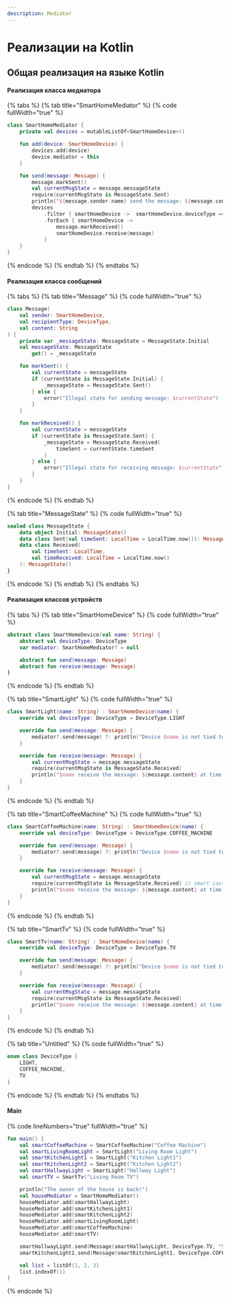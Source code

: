 ```yaml
---
description: Mediator
---
```


# Реализации на Kotlin

## Общая реализация на языке Kotlin

#### Реализация класса медиатора

{% tabs %}
{% tab title="SmartHomeMediator" %}
{% code fullWidth="true" %}
```kotlin
class SmartHomeMediator {
    private val devices = mutableListOf<SmartHomeDevice>()

    fun add(device: SmartHomeDevice) {
        devices.add(device)
        device.mediator = this
    }

    fun send(message: Message) {
        message.markSent()
        val currentMsgState = message.messageState
        require(currentMsgState is MessageState.Sent)
        println("${message.sender.name} send the message: ${message.content} at time: ${currentMsgState.timeSent}")
        devices
            .filter { smartHomeDevice ->  smartHomeDevice.deviceType == message.recipientType }
            .forEach { smartHomeDevice ->
                message.markReceived()
                smartHomeDevice.receive(message)
            }
    }
}
```
{% endcode %}
{% endtab %}
{% endtabs %}

#### Реализация класса сообщений&#x20;

{% tabs %}
{% tab title="Message" %}
{% code fullWidth="true" %}
```kotlin
class Message(
    val sender: SmartHomeDevice,
    val recipientType: DeviceType,
    val content: String
) {
    private var _messageState: MessageState = MessageState.Initial
    val messageState: MessageState
        get() = _messageState

    fun markSent() {
        val currentState = messageState
        if (currentState is MessageState.Initial) {
            _messageState = MessageState.Sent()
        } else {
            error("Illegal state for sending message: $currentState")
        }
    }

    fun markReceived() {
        val currentState = messageState
        if (currentState is MessageState.Sent) {
            _messageState = MessageState.Received(
                timeSent = currentState.timeSent
            )
        } else {
            error("Illegal state for receiving message: $currentState")
        }
    }
}
```
{% endcode %}
{% endtab %}

{% tab title="MessageState" %}
{% code fullWidth="true" %}
```kotlin
sealed class MessageState {
    data object Initial: MessageState()
    data class Sent(val timeSent: LocalTime = LocalTime.now()): MessageState()
    data class Received(
        val timeSent: LocalTime,
        val timeReceived: LocalTime = LocalTime.now()
    ): MessageState()
}
```
{% endcode %}
{% endtab %}
{% endtabs %}

#### Реализация классов устройств&#x20;

{% tabs %}
{% tab title="SmartHomeDevice" %}
{% code fullWidth="true" %}
```kotlin
abstract class SmartHomeDevice(val name: String) {
    abstract val deviceType: DeviceType
    var mediator: SmartHomeMediator? = null

    abstract fun send(message: Message)
    abstract fun receive(message: Message)
}
```
{% endcode %}
{% endtab %}

{% tab title="SmartLight" %}
{% code fullWidth="true" %}
```kotlin
class SmartLight(name: String) : SmartHomeDevice(name) {
    override val deviceType: DeviceType = DeviceType.LIGHT

    override fun send(message: Message) {
        mediator?.send(message) ?: println("Device $name is not tied to the mediator.")
    }

    override fun receive(message: Message) {
        val currentMsgState = message.messageState
        require(currentMsgState is MessageState.Received)
        println("$name receive the message: ${message.content} at time: ${currentMsgState.timeReceived}")
    }
}
```
{% endcode %}
{% endtab %}

{% tab title="SmartCoffeeMachine" %}
{% code fullWidth="true" %}
```kotlin
class SmartCoffeeMachine(name: String) : SmartHomeDevice(name) {
    override val deviceType: DeviceType = DeviceType.COFFEE_MACHINE

    override fun send(message: Message) {
        mediator?.send(message) ?: println("Device $name is not tied to the mediator.")
    }

    override fun receive(message: Message) {
        val currentMsgState = message.messageState
        require(currentMsgState is MessageState.Received) // smart cast to Received
        println("$name receive the message: ${message.content} at time: ${currentMsgState.timeReceived}")
    }
}
```
{% endcode %}
{% endtab %}

{% tab title="SmartTv" %}
{% code fullWidth="true" %}
```kotlin
class SmartTv(name: String) : SmartHomeDevice(name) {
    override val deviceType: DeviceType = DeviceType.TV

    override fun send(message: Message) {
        mediator?.send(message) ?: println("Device $name is not tied to the mediator.")
    }

    override fun receive(message: Message) {
        val currentMsgState = message.messageState
        require(currentMsgState is MessageState.Received)
        println("$name receive the message: ${message.content} at time: ${currentMsgState.timeReceived}")
    }
}
```
{% endcode %}
{% endtab %}

{% tab title="Untitled" %}
{% code fullWidth="true" %}
```kotlin
enum class DeviceType {
    LIGHT,
    COFFEE_MACHINE,
    TV
}
```
{% endcode %}
{% endtab %}
{% endtabs %}

#### Main

{% code lineNumbers="true" fullWidth="true" %}
```kotlin
fun main() {
    val smartCoffeeMachine = SmartCoffeeMachine("Coffee Machine")
    val smartLivingRoomLight = SmartLight("Living Room Light")
    val smartKitchenLight1 = SmartLight("Kitchen Light1")
    val smartKitchenLight2 = SmartLight("Kitchen Light2")
    val smartHallwayLight = SmartLight("Hallway Light")
    val smartTV = SmartTv("Living Room TV")

    println("The owner of the house is back!")
    val houseMediator = SmartHomeMediator()
    houseMediator.add(smartHallwayLight)
    houseMediator.add(smartKitchenLight1)
    houseMediator.add(smartKitchenLight2)
    houseMediator.add(smartLivingRoomLight)
    houseMediator.add(smartCoffeeMachine)
    houseMediator.add(smartTV)

    smartHallwayLight.send(Message(smartHallwayLight, DeviceType.TV, "Set light on in house!"))
    smartKitchenLight1.send(Message(smartKitchenLight1, DeviceType.COFFEE_MACHINE, "Set light on! Let's make coffee"))

    val list = listOf(1, 2, 3)
    list.indexOf(1)
}
```
{% endcode %}
